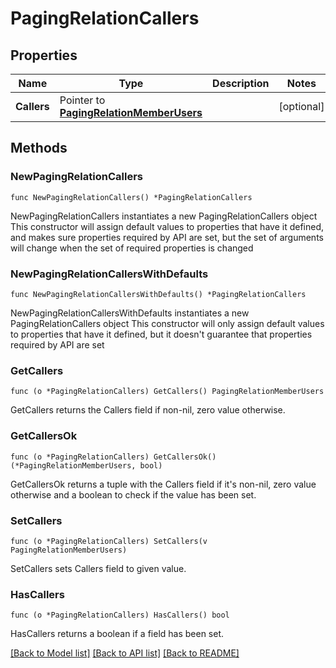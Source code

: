 # PagingRelationCallers

## Properties

Name | Type | Description | Notes
------------ | ------------- | ------------- | -------------
**Callers** | Pointer to [**PagingRelationMemberUsers**](PagingRelationMemberUsers.md) |  | [optional]

## Methods

### NewPagingRelationCallers

`func NewPagingRelationCallers() *PagingRelationCallers`

NewPagingRelationCallers instantiates a new PagingRelationCallers object
This constructor will assign default values to properties that have it defined,
and makes sure properties required by API are set, but the set of arguments
will change when the set of required properties is changed

### NewPagingRelationCallersWithDefaults

`func NewPagingRelationCallersWithDefaults() *PagingRelationCallers`

NewPagingRelationCallersWithDefaults instantiates a new PagingRelationCallers object
This constructor will only assign default values to properties that have it defined,
but it doesn't guarantee that properties required by API are set

### GetCallers

`func (o *PagingRelationCallers) GetCallers() PagingRelationMemberUsers`

GetCallers returns the Callers field if non-nil, zero value otherwise.

### GetCallersOk

`func (o *PagingRelationCallers) GetCallersOk() (*PagingRelationMemberUsers, bool)`

GetCallersOk returns a tuple with the Callers field if it's non-nil, zero value otherwise
and a boolean to check if the value has been set.

### SetCallers

`func (o *PagingRelationCallers) SetCallers(v PagingRelationMemberUsers)`

SetCallers sets Callers field to given value.

### HasCallers

`func (o *PagingRelationCallers) HasCallers() bool`

HasCallers returns a boolean if a field has been set.

[[Back to Model list]](../README.md#documentation-for-models) [[Back to API list]](../README.md#documentation-for-api-endpoints) [[Back to README]](../README.md)
